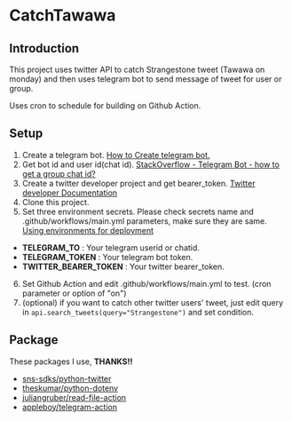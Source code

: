 # CatchTawawa

## Introduction
This project uses twitter API to catch Strangestone tweet (Tawawa on monday) and then uses telegram bot to send message of tweet for user or group.

Uses cron to schedule for building on Github Action.

## Setup
1. Create a telegram bot. [How to Create telegram bot.](https://core.telegram.org/bots#6-botfather)
2. Get bot id and user id(chat id). [StackOverflow - Telegram Bot - how to get a group chat id?](https://stackoverflow.com/questions/32423837/telegram-bot-how-to-get-a-group-chat-id)
3. Create a twitter developer project and get bearer_token. [Twitter developer Documentation](https://developer.twitter.com/en/docs/platform-overview)
4. Clone this project.
5. Set three environment secrets. Please check secrets name and .github/workflows/main.yml parameters, make sure they are same. [Using environments for deployment](https://docs.github.com/en/actions/deployment/targeting-different-environments/using-environments-for-deployment)
* **TELEGRAM_TO** : Your telegram userid or chatid.
* **TELEGRAM_TOKEN** : Your telegram bot token.
* **TWITTER_BEARER_TOKEN** : Your twitter bearer_token.
6. Set Github Action and edit .github/workflows/main.yml to test. (cron parameter or option of "on")
7. (optional) if you want to catch other twitter users' tweet, just edit query in ```api.search_tweets(query="Strangestone")``` and set condition.


## Package
These packages I use, **THANKS!!**

* [sns-sdks/python-twitter](https://github.com/sns-sdks/python-twitter)
* [theskumar/python-dotenv](https://github.com/theskumar/python-dotenv)
* [juliangruber/read-file-action](https://github.com/juliangruber/read-file-action)
* [appleboy/telegram-action](https://github.com/appleboy/telegram-action)
